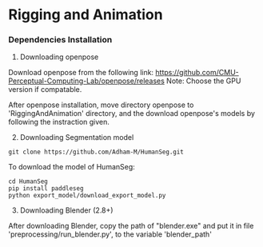 # Rigging and Animation

### Dependencies Installation

1. Downloading openpose 

Download openpose from the following link: https://github.com/CMU-Perceptual-Computing-Lab/openpose/releases
Note: Choose the GPU version if compatable.

After openpose installation, move directory openpose to 'RiggingAndAnimation' directory, and the download openpose's models by following the instraction given.

2. Downloading Segmentation model

```{sh}
git clone https://github.com/Adham-M/HumanSeg.git
```

To download the model of HumanSeg:
```{sh}
cd HumanSeg
pip install paddleseg
python export_model/download_export_model.py
```

3. Downloading Blender (2.8+) 

After downloading Blender, copy the path of "blender.exe" and put it in file 'preprocessing/run_blender.py', to the variable 'blender_path'

